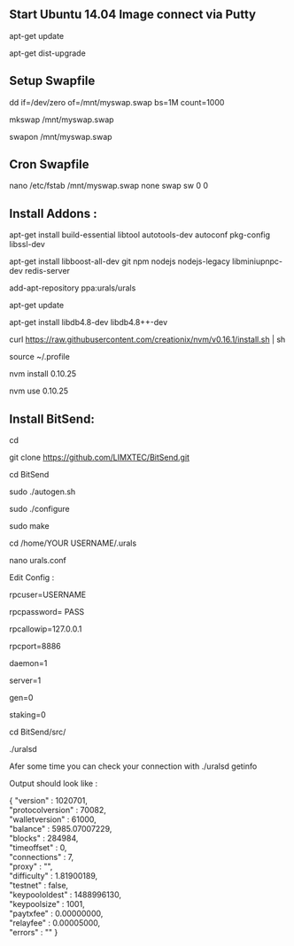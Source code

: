 Start Ubuntu 14.04 Image connect via Putty
----------------
apt-get update

apt-get dist-upgrade


Setup Swapfile
----------------
dd if=/dev/zero of=/mnt/myswap.swap bs=1M count=1000

mkswap /mnt/myswap.swap

swapon /mnt/myswap.swap

Cron Swapfile
----------------
nano /etc/fstab
/mnt/myswap.swap none swap sw 0 0

Install Addons :
----------------
apt-get install build-essential libtool autotools-dev autoconf pkg-config libssl-dev

apt-get install libboost-all-dev git npm nodejs nodejs-legacy libminiupnpc-dev redis-server

add-apt-repository ppa:urals/urals

apt-get update

apt-get install libdb4.8-dev libdb4.8++-dev

curl https://raw.githubusercontent.com/creationix/nvm/v0.16.1/install.sh | sh

source ~/.profile

nvm install 0.10.25

nvm use 0.10.25


Install BitSend:
----------------
cd

git clone https://github.com/LIMXTEC/BitSend.git

cd BitSend


sudo ./autogen.sh

sudo ./configure

sudo make


cd /home/YOUR USERNAME/.urals

nano urals.conf

Edit Config :


rpcuser=USERNAME

rpcpassword= PASS

rpcallowip=127.0.0.1

rpcport=8886

daemon=1

server=1

gen=0

staking=0


cd BitSend/src/

./uralsd

Afer some time you can check your connection with
./uralsd getinfo 

Output should look like :

{    "version" : 1020701,  
    "protocolversion" : 70082,    
    "walletversion" : 61000,    
    "balance" : 5985.07007229,    
    "blocks" : 284984,    
    "timeoffset" : 0,    
    "connections" : 7,    
    "proxy" : "",    
    "difficulty" : 1.81900189,    
    "testnet" : false,    
    "keypoololdest" : 1488996130,    
    "keypoolsize" : 1001,    
    "paytxfee" : 0.00000000,    
    "relayfee" : 0.00005000,    
    "errors" : ""    }

